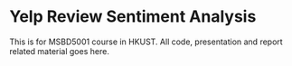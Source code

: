 # Yelp Review Sentiment Analysis

This is for MSBD5001 course in HKUST. All code, presentation and report related material goes here.
